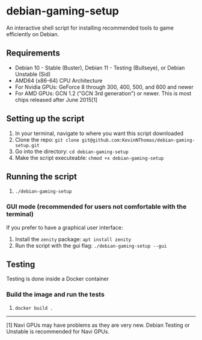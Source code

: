 # debian-gaming-setup
An interactive shell script for installing recommended tools to game efficiently on Debian.

## Requirements
* Debian 10 - Stable (Buster), Debian 11 - Testing (Bullseye), or Debian Unstable (Sid)
* AMD64 (x86-64) CPU Architecture
* For Nvidia GPUs: GeForce 8 through 300, 400, 500, and 600 and newer
* For AMD GPUs: GCN 1.2 ("GCN 3rd generation") or newer. This is most chips released after June 2015[1]

## Setting up the script
1. In your terminal, navigate to where you want this script downloaded
2. Clone the repo: `git clone git@github.com:KevinNThomas/debian-gaming-setup.git`
3. Go into the directory: `cd debian-gaming-setup`
4. Make the script executeable: `chmod +x debian-gaming-setup`

## Running the script
1. `./debian-gaming-setup`

### GUI mode (recommended for users not comfortable with the terminal)
If you prefer to have a graphical user interface:
1. Install the `zenity` package: `apt install zenity`
2. Run the script with the gui flag: `./debian-gaming-setup --gui`

## Testing

Testing is done inside a Docker container

### Build the image and run the tests
1. `docker build .`

---

[1] Navi GPUs may have problems as they are very new. Debian Testing or Unstable is recommended for Navi GPUs.